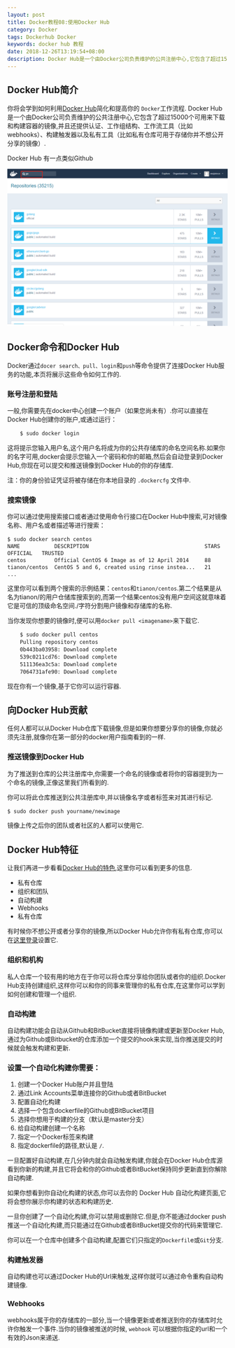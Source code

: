 ```yaml
---
layout: post
title: Docker教程08:使用Docker Hub
category: Docker
tags: Dockerhub Docker
keywords: docker hub 教程
date: 2018-12-26T13:19:54+08:00
description: Docker Hub是一个由Docker公司负责维护的公共注册中心,它包含了超过15,000个可用来下载和构建容器的镜像,并且还提供认证、工作组结构、工作流工具（比如webhooks）、构建触发器以及私有工具（比如私有仓库可用于存储你并不想公开分享的镜像）
---
```


## Docker Hub简介
你将会学到如何利用[Docker Hub](https://hub.docker.com/)简化和提高你的 `Docker`工作流程.
Docker Hub是一个由Docker公司负责维护的公共注册中心,它包含了超过15000个可用来下载和构建容器的镜像,并且还提供认证、工作组结构、工作流工具（比如webhooks）、构建触发器以及私有工具（比如私有仓库可用于存储你并不想公开分享的镜像）.

Docker Hub 有一点类似Github

![](/assets/image/docker_hub_search.png)

## Docker命令和Docker Hub
Docker通过`docer search、pull、login`和`push`等命令提供了连接Docker Hub服务的功能,本页将展示这些命令如何工作的.

### 账号注册和登陆
一般,你需要先在docker中心创建一个账户（如果您尚未有）.你可以直接在Docker Hub创建你的账户,或通过运行：
```bash
    $ sudo docker login
```
这将提示您输入用户名,这个用户名将成为你的公共存储库的命名空间名称.如果你的名字可用,docker会提示您输入一个密码和你的邮箱,然后会自动登录到Docker Hub,你现在可以提交和推送镜像到Docker Hub的你的存储库.

注：你的身份验证凭证将被存储在你本地目录的 `.dockercfg` 文件中.

### 搜索镜像
你可以通过使用搜索接口或者通过使用命令行接口在Docker Hub中搜索,可对镜像名称、用户名或者描述等进行搜索：

    $ sudo docker search centos
    NAME           DESCRIPTION                                     STARS     OFFICIAL   TRUSTED
    centos         Official CentOS 6 Image as of 12 April 2014     88
    tianon/centos  CentOS 5 and 6, created using rinse instea...   21
    ...
这里你可以看到两个搜索的示例结果：`centos`和`tianon/centos`.第二个结果是从名为tianon/的用户仓储库搜索到的,而第一个结果centos没有用户空间这就意味着它是可信的顶级命名空间./字符分割用户镜像和存储库的名称.

当你发现你想要的镜像时,便可以用`docker pull <imagename>`来下载它.
```bash
    $ sudo docker pull centos
    Pulling repository centos
    0b443ba03958: Download complete
    539c0211cd76: Download complete
    511136ea3c5a: Download complete
    7064731afe90: Download complete
```

现在你有一个镜像,基于它你可以运行容器.

## 向Docker Hub贡献
任何人都可以从Docker Hub仓库下载镜像,但是如果你想要分享你的镜像,你就必须先注册,就像你在第一部分的docker用户指南看到的一样.

### 推送镜像到Docker Hub
为了推送到仓库的公共注册库中,你需要一个命名的镜像或者将你的容器提到为一个命名的镜像,正像这里我们所看到的.

你可以将此仓库推送到公共注册库中,并以镜像名字或者标签来对其进行标记.

```bash
$ sudo docker push yourname/newimage
```
镜像上传之后你的团队或者社区的人都可以使用它.

## Docker Hub特征
让我们再进一步看看[Docker Hub的特色](http://wiki.jikexueyuan.com/project/docker/userguide/dockerrepos.html),这里你可以看到更多的信息.

- 私有仓库
- 组织和团队
- 自动构建
- Webhooks
- 私有仓库

有时候你不想公开或者分享你的镜像,所以Docker Hub允许你有私有仓库,你可以在[这里登录](https://hub.docker.com/)设置它.

### 组织和机构
私人仓库一个较有用的地方在于你可以将仓库分享给你团队或者你的组织.Docker Hub支持创建组织,这样你可以和你的同事来管理你的私有仓库,在这里你可以学到如何创建和管理一个组织.

### 自动构建
自动构建功能会自动从Github和BitBucket直接将镜像构建或更新至Docker Hub,通过为Github或Bitbucket的仓库添加一个提交的hook来实现,当你推送提交的时候就会触发构建和更新.

### 设置一个自动化构建你需要：

1. 创建一个Docker Hub账户并且登陆
2. 通过Link Accounts菜单连接你的Github或者BitBucket
3. 配置自动化构建
4. 选择一个包含dockerfile的Github或BitBucket项目
5. 选择你想用于构建的分支（默认是master分支）
6. 给自动构建创建一个名称
7. 指定一个Docker标签来构建
8. 指定dockerfile的路径,默认是 `/`.

一旦配置好自动构建,在几分钟内就会自动触发构建,你就会在Docker Hub仓库源看到你新的构建,并且它将会和你的Github或者BitBucket保持同步更新直到你解除自动构建.

如果你想看到你自动化构建的状态,你可以去你的 Docker Hub 自动化构建页面,它将会想你展示你构建的状态和构建历史.

一旦你创建了一个自动化构建,你可以禁用或删除它.但是,你不能通过docker push推送一个自动化构建,而只能通过在Github或者BitBucket提交你的代码来管理它.

你可以在一个仓库中创建多个自动构建,配置它们只指定的`Dockerfil`e或`Git`分支.

### 构建触发器

自动构建也可以通过Docker Hub的Url来触发,这样你就可以通过命令重构自动构建镜像.

### Webhooks
webhooks属于你的存储库的一部分,当一个镜像更新或者推送到你的存储库时允许你触发一个事件.当你的镜像被推送的时候, `webhook` 可以根据你指定的url和一个有效的Json来递送.